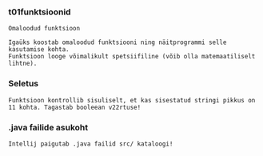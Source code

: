 ### t01funktsioonid
    Omaloodud funktsioon

    Igaüks koostab omaloodud funktsiooni ning näitprogrammi selle kasutamise kohta.
    Funktsioon looge võimalikult spetsiifiline (võib olla matemaatiliselt lihtne).
    
### Seletus
    Funktsioon kontrollib sisuliselt, et kas sisestatud stringi pikkus on 11 kohta. Tagastab booleean v22rtuse!

### .java failide asukoht
    Intellij paigutab .java failid src/ kataloogi!
